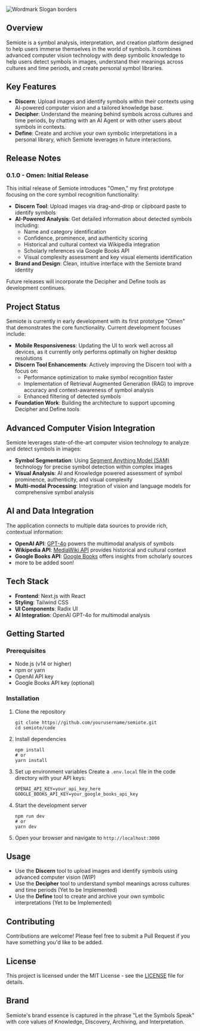 ![Wordmark Slogan borders](https://github.com/user-attachments/assets/a140a852-26eb-4d0d-81ba-bb0ce9146a88)



## Overview
Semiote is a symbol analysis, interpretation, and creation platform designed to help users immerse themselves in the world of symbols.
It combines advanced computer vision technology with deep symbolic knowledge to help users detect symbols in images, understand their meanings across cultures and time periods, and create personal symbol libraries.

## Key Features
- **Discern**: Upload images and identify symbols within their contexts using AI-powered computer vision and a tailored knowledge base.
- **Decipher**: Understand the meaning behind symbols across cultures and time periods, by chatting with an AI Agent or with other users about symbols in contexts.
- **Define**: Create and archive your own symbolic interpretations in a personal library, which Semiote leverages in future interactions.

## Release Notes

### 0.1.0 - Omen: Initial Release
This initial release of Semiote introduces "Omen," my first prototype focusing on the core symbol recognition functionality:

- **Discern Tool**: Upload images via drag-and-drop or clipboard paste to identify symbols
- **AI-Powered Analysis**: Get detailed information about detected symbols including:
  - Name and category identification
  - Confidence, prominence, and authenticity scoring
  - Historical and cultural context via Wikipedia integration
  - Scholarly references via Google Books API
  - Visual complexity assessment and key visual elements identification
- **Brand and Design**: Clean, intuitive interface with the Semiote brand identity

Future releases will incorporate the Decipher and Define tools as development continues.

## Project Status
Semiote is currently in early development with its first prototype "Omen" that demonstrates the core functionality. Current development focuses include:

- **Mobile Responsiveness**: Updating the UI to work well across all devices, as it currently only performs optimally on higher desktop resolutions
- **Discern Tool Enhancements**: Actively improving the Discern tool with a focus on:
  - Performance optimization to make symbol recognition faster
  - Implementation of Retrieval Augmented Generation (RAG) to improve accuracy and context-awareness of symbol analysis
  - Enhanced filtering of detected symbols
- **Foundation Work**: Building the architecture to support upcoming Decipher and Define tools

## Advanced Computer Vision Integration
Semiote leverages state-of-the-art computer vision technology to analyze and detect symbols in images:

- **Symbol Segmentation**: Using [Segment Anything Model (SAM)](https://segment-anything.com/) technology for precise symbol detection within complex images
- **Visual Analysis**: AI and Knowledge powered assessment of symbol prominence, authenticity, and visual complexity 
- **Multi-modal Processing**: Integration of vision and language models for comprehensive symbol analysis

## AI and Data Integration
The application connects to multiple data sources to provide rich, contextual information:

- **OpenAI API**: [GPT-4o](https://openai.com/gpt-4o) powers the multimodal analysis of symbols
- **Wikipedia API**: [MediaWiki API](https://www.mediawiki.org/wiki/API:Main_page) provides historical and cultural context
- **Google Books API**: [Google Books](https://developers.google.com/books) offers insights from scholarly sources
- more to be added soon!

## Tech Stack
- **Frontend**: Next.js with React
- **Styling**: Tailwind CSS 
- **UI Components**: Radix UI
- **AI Integration**: OpenAI GPT-4o for multimodal analysis

## Getting Started

### Prerequisites
- Node.js (v14 or higher)
- npm or yarn
- OpenAI API key
- Google Books API key (optional)

### Installation
1. Clone the repository
   ```
   git clone https://github.com/yourusername/semiote.git
   cd semiote/code
   ```

2. Install dependencies
   ```
   npm install
   # or
   yarn install
   ```

3. Set up environment variables
   Create a `.env.local` file in the code directory with your API keys:
   ```
   OPENAI_API_KEY=your_api_key_here
   GOOGLE_BOOKS_API_KEY=your_google_books_api_key
   ```

4. Start the development server
   ```
   npm run dev
   # or
   yarn dev
   ```

5. Open your browser and navigate to `http://localhost:3000`

## Usage
- Use the **Discern** tool to upload images and identify symbols using advanced computer vision (WIP)
- Use the **Decipher** tool to understand symbol meanings across cultures and time periods (Yet to be Implemented)
- Use the **Define** tool to create and archive your own symbolic interpretations (Yet to be Implemented)

## Contributing
Contributions are welcome! Please feel free to submit a Pull Request if you have something you'd like to be added.

## License
This project is licensed under the MIT License - see the [LICENSE](LICENSE) file for details.

## Brand
Semiote's brand essence is captured in the phrase "Let the Symbols Speak" with core values of Knowledge, Discovery, Archiving, and Interpretation.
